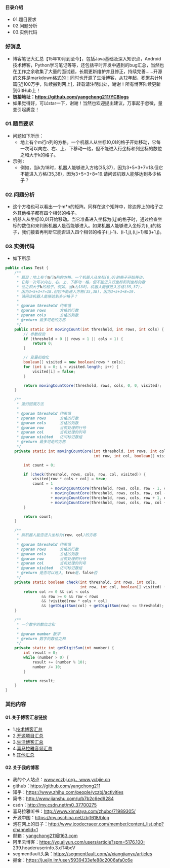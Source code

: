 #### 目录介绍
- 01.题目要求
- 02.问题分析
- 03.实例代码



### 好消息
- 博客笔记大汇总【15年10月到至今】，包括Java基础及深入知识点，Android技术博客，Python学习笔记等等，还包括平时开发中遇到的bug汇总，当然也在工作之余收集了大量的面试题，长期更新维护并且修正，持续完善……开源的文件是markdown格式的！同时也开源了生活博客，从12年起，积累共计N篇[近100万字，陆续搬到网上]，转载请注明出处，谢谢！所有博客陆续更新到GitHub上！
- **链接地址：https://github.com/yangchong211/YCBlogs**
- 如果觉得好，可以star一下，谢谢！当然也欢迎提出建议，万事起于忽微，量变引起质变！






### 01.题目要求
- 问题如下所示：
    - 地上有个m行n列的方格。一个机器人从坐标(0,0)的格子开始移动，它每一次可以向左、右、上、下移动一格，但不能进入行坐标和列坐标的数位之和大于k的格子。
- 示例 :
    - 例如，当k为18时，机器人能够进入方格(35,37)，因为3+5+3+7=18.但它不能进入方格(35,38)，因为3+5+3+8=19.请问该机器人能够达到多少格子？




### 02.问题分析
- 这个方格也可以看出一个m*n的矩阵。同样在这个矩阵中，除边界上的格子之外其他格子都有四个相邻的格子。 
- 机器人从坐标(0,0)开始移动。当它准备进入坐标为(i,j)的格子时，通过检查坐标的数位和来判断机器人是否能够进入。如果机器人能够进入坐标为(i,j)的格子，我们接着再判断它能否进入四个相邻的格子(i,j-1)、(i-1,j),(i,j+1)和(i+1,j)。


### 03.实例代码
- 如下所示
```java
public class Test {
    /**
     * 题目：地上有个m行n列的方格。一个机器人从坐标(0,0)的格子开始移动，
     * 它每一次可以向左、右、上、下移动一格，但不能进入行坐标和列坐标的数
     * 位之和大于k的格子。例如，当k为18时，机器人能够进入方格(35,37)，
     * 因为3+5+3+7=18.但它不能进入方格(35,38)，因为3+5+3+8=19.
     * 请问该机器人能够达到多少格子？
     *
     * @param threshold 约束值
     * @param rows      方格的行数
     * @param cols      方格的列数
     * @return 最多可走的方格
     */
    public static int movingCount(int threshold, int rows, int cols) {
        // 参数校验
        if (threshold < 0 || rows < 1 || cols < 1) {
            return 0;
        }

        // 变量初始化
        boolean[] visited = new boolean[rows * cols];
        for (int i = 0; i < visited.length; i++) {
            visited[i] = false;
        }

        return movingCountCore(threshold, rows, cols, 0, 0, visited);
    }

    /**
     * 递归回溯方法
     *
     * @param threshold 约束值
     * @param rows      方格的行数
     * @param cols      方格的列数
     * @param row       当前处理的行号
     * @param col       当前处理的列号
     * @param visited   访问标记数组
     * @return 最多可走的方格
     */
    private static int movingCountCore(int threshold, int rows, int cols,
                                       int row, int col, boolean[] visited) {

        int count = 0;

        if (check(threshold, rows, cols, row, col, visited)) {
            visited[row * cols + col] = true;
            count = 1
                    + movingCountCore(threshold, rows, cols, row - 1, col, visited)
                    + movingCountCore(threshold, rows, cols, row, col - 1, visited)
                    + movingCountCore(threshold, rows, cols, row + 1, col, visited)
                    + movingCountCore(threshold, rows, cols, row, col + 1, visited);
        }

        return count;
    }

    /**
     * 断机器人能否进入坐标为(row, col)的方格
     *
     * @param threshold 约束值
     * @param rows      方格的行数
     * @param cols      方格的列数
     * @param row       当前处理的行号
     * @param col       当前处理的列号
     * @param visited   访问标记数组
     * @return 是否可以进入，true是，false否
     */
    private static boolean check(int threshold, int rows, int cols,
                                 int row, int col, boolean[] visited) {
        return col >= 0 && col < cols
                && row >= 0 && row < rows
                && !visited[row * cols + col]
                && (getDigitSum(col) + getDigitSum(row) <= threshold);
    }

    /**
     * 一个数字的数位之和
     *
     * @param number 数字
     * @return 数字的数位之和
     */
    private static int getDigitSum(int number) {
        int result = 0;
        while (number > 0) {
            result += (number % 10);
            number /= 10;
        }

        return result;
    }
}
```






### 其他内容
#### 01.关于博客汇总链接
- 1.[技术博客汇总](https://www.jianshu.com/p/614cb839182c)
- 2.[开源项目汇总](https://blog.csdn.net/m0_37700275/article/details/80863574)
- 3.[生活博客汇总](https://blog.csdn.net/m0_37700275/article/details/79832978)
- 4.[喜马拉雅音频汇总](https://www.jianshu.com/p/f665de16d1eb)
- 5.[其他汇总](https://www.jianshu.com/p/53017c3fc75d)



#### 02.关于我的博客
- 我的个人站点：www.yczbj.org，www.ycbjie.cn
- github：https://github.com/yangchong211
- 知乎：https://www.zhihu.com/people/yczbj/activities
- 简书：http://www.jianshu.com/u/b7b2c6ed9284
- csdn：http://my.csdn.net/m0_37700275
- 喜马拉雅听书：http://www.ximalaya.com/zhubo/71989305/
- 开源中国：https://my.oschina.net/zbj1618/blog
- 泡在网上的日子：http://www.jcodecraeer.com/member/content_list.php?channelid=1
- 邮箱：yangchong211@163.com
- 阿里云博客：https://yq.aliyun.com/users/article?spm=5176.100- 239.headeruserinfo.3.dT4bcV
- segmentfault头条：https://segmentfault.com/u/xiangjianyu/articles
- 掘金：https://juejin.im/user/5939433efe88c2006afa0c6e










